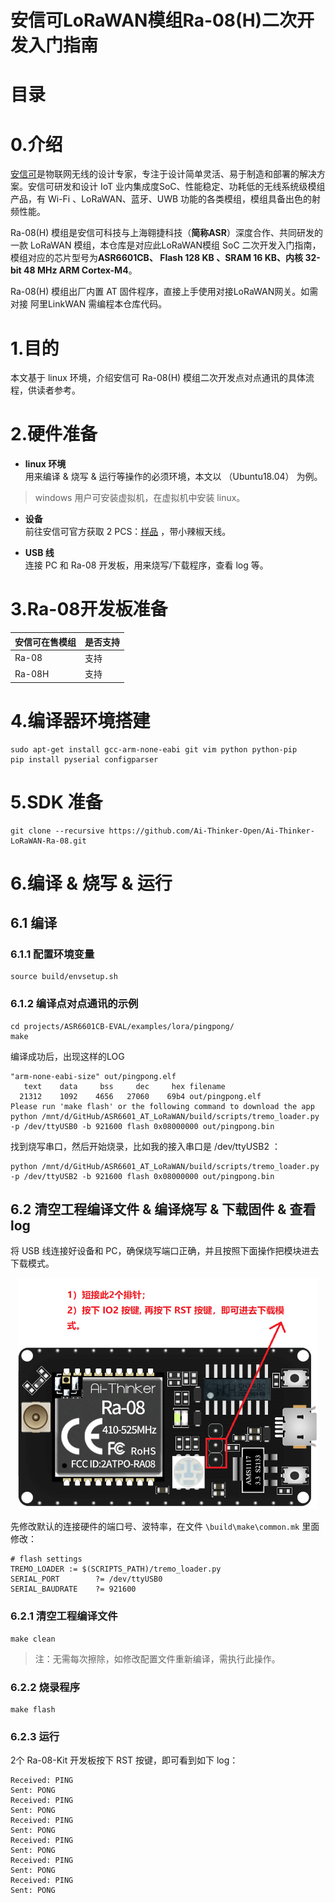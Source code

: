 # 安信可LoRaWAN模组Ra-08(H)二次开发入门指南
# 目录

# <span id = "Introduction">0.介绍</span>
[安信可](https://www.espressif.com/zh-hans)是物联网无线的设计专家，专注于设计简单灵活、易于制造和部署的解决方案。安信可研发和设计 IoT 业内集成度SoC、性能稳定、功耗低的无线系统级模组产品，有 Wi-Fi 、LoRaWAN、蓝牙、UWB 功能的各类模组，模组具备出色的射频性能。

Ra-08(H) 模组是安信可科技与上海翱捷科技（**简称ASR**）深度合作、共同研发的一款 LoRaWAN 模组，本仓库是对应此LoRaWAN模组 SoC 二次开发入门指南，模组对应的芯片型号为**ASR6601CB、 Flash 128 KB 、SRAM  16 KB、内核 32-bit 48 MHz ARM Cortex-M4**。

Ra-08(H) 模组出厂内置 AT 固件程序，直接上手使用对接LoRaWAN网关。如需对接 阿里LinkWAN 需编程本仓库代码。

# <span id = "aim">1.目的</span>
本文基于 linux 环境，介绍安信可 Ra-08(H) 模组二次开发点对点通讯的具体流程，供读者参考。

# <span id = "hardwareprepare">2.硬件准备</span>
- **linux 环境**  
用来编译 & 烧写 & 运行等操作的必须环境，本文以 （Ubuntu18.04） 为例。 
> windows 用户可安装虚拟机，在虚拟机中安装 linux。

- **设备**  
前往安信可官方获取 2 PCS：[样品](https://anxinke.taobao.com) ，带小辣椒天线。

- **USB 线**  
连接 PC 和 Ra-08 开发板，用来烧写/下载程序，查看 log 等。

# <span id = "aliyunprepare">3.Ra-08开发板准备</span>

| 安信可在售模组                           | 是否支持            |
| ---------------------------------------- | ------------------- |
| Ra-08 | 支持 |
| Ra-08H   | 支持                |
# <span id = "compileprepare">4.编译器环境搭建</span>
```
sudo apt-get install gcc-arm-none-eabi git vim python python-pip
pip install pyserial configparser 
```

# <span id = "sdkprepare">5.SDK 准备</span> 

```
git clone --recursive https://github.com/Ai-Thinker-Open/Ai-Thinker-LoRaWAN-Ra-08.git
```


# <span id = "makeflash">6.编译 & 烧写 & 运行</span>
## 6.1 编译

### 6.1.1 配置环境变量

 ```
 source build/envsetup.sh
 ```

### 6.1.2 编译点对点通讯的示例
```
cd projects/ASR6601CB-EVAL/examples/lora/pingpong/
make
```

编译成功后，出现这样的LOG

```
"arm-none-eabi-size" out/pingpong.elf
   text    data     bss     dec     hex filename
  21312    1092    4656   27060    69b4 out/pingpong.elf
Please run 'make flash' or the following command to download the app
python /mnt/d/GitHub/ASR6601_AT_LoRaWAN/build/scripts/tremo_loader.py -p /dev/ttyUSB0 -b 921600 flash 0x08000000 out/pingpong.bin
```

找到烧写串口，然后开始烧录，比如我的接入串口是 /dev/ttyUSB2 ：

```
python /mnt/d/GitHub/ASR6601_AT_LoRaWAN/build/scripts/tremo_loader.py -p /dev/ttyUSB2 -b 921600 flash 0x08000000 out/pingpong.bin
```

## 6.2 清空工程编译文件 & 编译烧写 & 下载固件 & 查看 log
将 USB 线连接好设备和 PC，确保烧写端口正确，并且按照下面操作把模块进去下载模式。


<p align="center">
  <img src="png\connect.png" width="480px" height="370px" alt="Banner" />
</p>


先修改默认的连接硬件的端口号、波特率，在文件 ```\build\make\common.mk``` 里面修改：

```
# flash settings
TREMO_LOADER := $(SCRIPTS_PATH)/tremo_loader.py
SERIAL_PORT        ?= /dev/ttyUSB0
SERIAL_BAUDRATE    ?= 921600
```

### 6.2.1 清空工程编译文件

```
make clean
```
> 注：无需每次擦除，如修改配置文件重新编译，需执行此操作。

### 6.2.2 烧录程序
```
make flash
```

### 6.2.3 运行

2个 Ra-08-Kit 开发板按下 RST 按键，即可看到如下 log：

```
Received: PING
Sent: PONG
Received: PING
Sent: PONG
Received: PING
Sent: PONG
Received: PING
Sent: PONG
Received: PING
Sent: PONG
Received: PING
Sent: PONG
```
